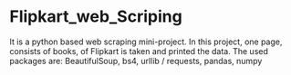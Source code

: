 # Flipkart_web_Scriping
It is a python based web scraping mini-project. In this project, one page, consists of books, of Flipkart is taken and printed the data.
The used packages are: BeautifulSoup, bs4, urllib / requests, pandas, numpy

